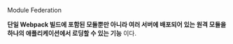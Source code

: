 Module Federation

**단일 Webpack 빌드에 포함된 모듈뿐만 아니라 여러 서버에 배포되어 있는 원격 모듈을 하나의 애플리케이션에서 로딩할 수 있는 기능**
이다.
